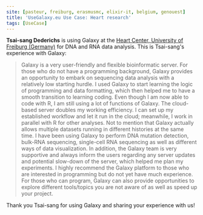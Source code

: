 ```yaml
---
site: [pasteur, freiburg, erasmusmc, elixir-it, belgium, genouest]
title: 'UseGalaxy.eu Use Case: Heart research'
tags: [UseCase]
---
```


__Tsai-sang Dederichs__ is using Galaxy at the [Heart Center, University of Freiburg (Germany)](https://ims.uniklinik-freiburg.de/en/medical-services/clinics-and-divisions/heart-center-university-of-freiburg.html) for DNA and RNA data analysis. This is Tsai-sang's experience with Galaxy:
 

> Galaxy is a very user-friendly and flexible bioinformatic server. For those who do not have a programming background, Galaxy provides an opportunity to embark on sequencing data analysis with a relatively low starting hurdle.
I used Galaxy to start learning the logic of programming and data formatting, which then helped me to have a smooth transition to learning coding.
Even though I am now able to code with R, I am still using a lot of functions of Galaxy. The cloud-based server doubles my working efficiency. I can set up my established workflow and let it run in the cloud; meanwhile, I work in parallel with R for other analyses. Not to mention that Galaxy actually allows multiple datasets running in different histories at the same time.
I have been using Galaxy to perform DNA mutation detection, bulk-RNA sequencing, single-cell RNA sequencing as well as different ways of data visualization. 
In addition, the Galaxy team is very supportive and always inform the users regarding any server updates and potential slow-down of the server, which helped me plan my experiments.
I highly recommend the Galaxy platform to those who are interested in programming but do not yet have much experience. For those who can program, Galaxy can also provide opportunities to explore different tools/topics you are not aware of as well as speed up your project.

Thank you Tsai-sang for using Galaxy and sharing your experience with us!